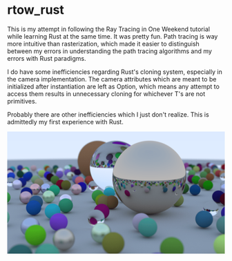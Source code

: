 # rtow_rust
This is my attempt in following the Ray Tracing in One Weekend tutorial while learning Rust at the same time.
It was pretty fun. Path tracing is way more intuitive than rasterization, which made it easier to distinguish between
my errors in understanding the path tracing algorithms and my errors with Rust paradigms.


I do have some inefficiencies regarding Rust's cloning system, especially in the camera implementation.
The camera attributes which are meant to be initialized after instantiation are left as Option<T>, 
which means any attempt to access them results in unnecessary cloning for whichever T's are not primitives.

Probably there are other inefficiencies which I just don't realize. This is admittedly my first experience with Rust.

![test_image](image.png)